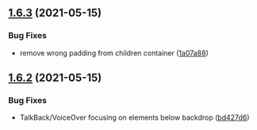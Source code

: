 ## [1.6.3](https://github.com/brunohkbx/react-native-material-backdrop-modal/compare/v1.6.2...v1.6.3) (2021-05-15)


### Bug Fixes

* remove wrong padding from children container ([1a07a88](https://github.com/brunohkbx/react-native-material-backdrop-modal/commit/1a07a88c70bcc94425175b995cfd217ac65cff6c))

## [1.6.2](https://github.com/brunohkbx/react-native-material-backdrop-modal/compare/v1.6.1...v1.6.2) (2021-05-15)


### Bug Fixes

* TalkBack/VoiceOver focusing on elements below backdrop ([bd427d6](https://github.com/brunohkbx/react-native-material-backdrop-modal/commit/bd427d650d0da8e6883bd18fef873557c631920f))

